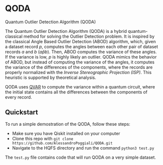 # QODA
Quantum Outlier Detection Algorithm (QODA)

The Quantum Outlier Detection Algorithm (QODA) is a hybrid quantum-classical method for solving the Outlier Detection problem. It is inspired by the classical Angle Based Outlier Detection (ABOD) algorithm, which, given a dataset record $p$, computes the angles between each other pair of dataset records $a$ and $b$ ($a\hat{p}b$). Then, ABOD computes the variance of these angles. If the variance is low, $p$ is highly likely an outlier. QODA mimics the behavior of ABOD, but instead of computing the variance of the angles, it computes the variance of the differences of the components, where the records are properly normalized with the *Inverse Stereographic Projection (ISP)*. This heuristic is supported by theoretical analysis.

QODA uses [QVAR](https://github.com/AlessandroPoggiali/QVAR) to compute the variance within a quantum circuit, where the initial state contains all the differences between the components of every record. 

## Quickstart

To run a simple demostration of the QODA, follow these steps:
* Make sure you have Qiskit installed on your computer
* Clone this repo with `git clone https://github.com/AlessandroPoggiali/QODA.git`
* Navigate to the HQFS directory and run the command `python3 test.py`

The `test.py` file contains code that will run QODA on a very simple dataset.
